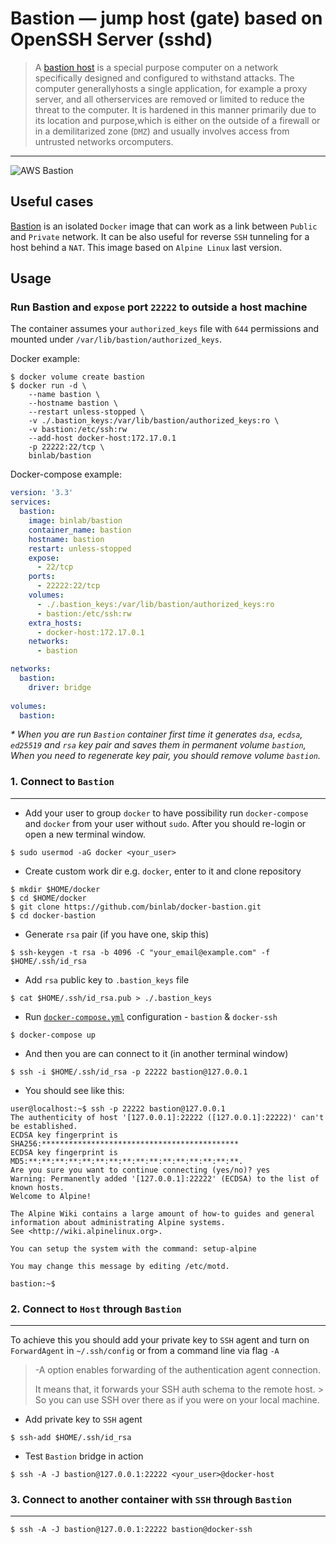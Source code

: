 # Bastion — jump host (gate) based on OpenSSH Server (sshd)

> A [bastion host](https://en.wikipedia.org/wiki/Bastion_host) is a
special purpose computer on a network specifically designed and
configured to withstand attacks. The computer generallyhosts a single
application, for example a proxy server, and all otherservices are
removed or limited to reduce the threat to the computer. It is hardened
in this manner primarily due to its location and purpose,which is
either on the outside of a firewall or in a demilitarized zone (`DMZ`)
and usually involves access from untrusted networks orcomputers. 

---

![AWS Bastion](https://dmhnzl5mp9mj6.cloudfront.net/security_awsblog/images/NM_diagram_061316_a.png)

## Useful cases

[Bastion](https://hub.docker.com/r/binlab/bastion) is an isolated
`Docker` image that can work as a link between `Public` and `Private`
network. It can be also useful for reverse `SSH` tunneling for a host
behind a `NAT`. This image based on `Alpine Linux` last version.

## Usage

###  Run Bastion and `expose` port `22222` to outside a host machine

The container assumes your `authorized_keys` file with `644` permissions and mounted under `/var/lib/bastion/authorized_keys`.

Docker example:

```shell
$ docker volume create bastion
$ docker run -d \
    --name bastion \
    --hostname bastion \
    --restart unless-stopped \
    -v ./.bastion_keys:/var/lib/bastion/authorized_keys:ro \
    -v bastion:/etc/ssh:rw
    --add-host docker-host:172.17.0.1
    -p 22222:22/tcp \
    binlab/bastion
```

Docker-compose example:

```yaml
version: '3.3'
services:
  bastion:
    image: binlab/bastion
    container_name: bastion
    hostname: bastion
    restart: unless-stopped
    expose:
      - 22/tcp
    ports:
      - 22222:22/tcp
    volumes:
      - ./.bastion_keys:/var/lib/bastion/authorized_keys:ro
      - bastion:/etc/ssh:rw
    extra_hosts:
      - docker-host:172.17.0.1
    networks:
      - bastion

networks:
  bastion:
    driver: bridge
    
volumes:
  bastion:
```

_* When you are run `Bastion` container first time it generates `dsa`, `ecdsa`, `ed25519` and `rsa` key pair and saves them in permanent volume `bastion`, When you need to regenerate key pair, you should remove volume `bastion`._

### 1. Connect to  `Bastion`

---

* Add your user to group `docker` to have possibility run `docker-compose` and `docker` from your user without `sudo`. After you should re-login or open a new terminal window.

```shell
$ sudo usermod -aG docker <your_user>
```

* Create custom work dir e.g. `docker`, enter to it and clone repository

```shell
$ mkdir $HOME/docker 
$ cd $HOME/docker
$ git clone https://github.com/binlab/docker-bastion.git
$ cd docker-bastion
```

* Generate `rsa` pair (if you have one, skip this)

```shell
$ ssh-keygen -t rsa -b 4096 -C "your_email@example.com" -f $HOME/.ssh/id_rsa
```

* Add `rsa` public key to `.bastion_keys` file

```shell
$ cat $HOME/.ssh/id_rsa.pub > ./.bastion_keys
```

* Run [`docker-compose.yml`](docker-compose.yml) configuration - `bastion` & `docker-ssh`

```shell
$ docker-compose up
```

* And then you are can connect to it (in another terminal window)

```shell
$ ssh -i $HOME/.ssh/id_rsa -p 22222 bastion@127.0.0.1
```

* You should see like this:

```shell
user@localhost:~$ ssh -p 22222 bastion@127.0.0.1
The authenticity of host '[127.0.0.1]:22222 ([127.0.0.1]:22222)' can't be established.
ECDSA key fingerprint is 
SHA256:********************************************
ECDSA key fingerprint is MD5:**:**:**:**:**:**:**:**:**:**:**:**:**:**:**:**.
Are you sure you want to continue connecting (yes/no)? yes
Warning: Permanently added '[127.0.0.1]:22222' (ECDSA) to the list of known hosts.
Welcome to Alpine!

The Alpine Wiki contains a large amount of how-to guides and general
information about administrating Alpine systems.
See <http://wiki.alpinelinux.org>.

You can setup the system with the command: setup-alpine

You may change this message by editing /etc/motd.

bastion:~$ 
```

### 2. Connect to `Host` through `Bastion`

---

To achieve this you should add your private key to `SSH` agent and turn on `ForwardAgent` in `~/.ssh/config` or from a command line via flag `-A`

> -A option enables forwarding of the authentication agent connection.
>
> It means that, it forwards your SSH auth schema to the remote host. > So you can use SSH over there as if you were on your local machine.

* Add private key to `SSH` agent

```shell
$ ssh-add $HOME/.ssh/id_rsa
```

* Test `Bastion` bridge in action

```shell
$ ssh -A -J bastion@127.0.0.1:22222 <your_user>@docker-host
```

### 3. Connect to another container with `SSH` through `Bastion`

---

```shell
$ ssh -A -J bastion@127.0.0.1:22222 bastion@docker-ssh
```
